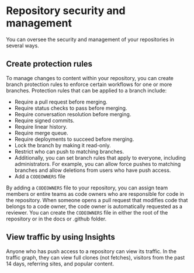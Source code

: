 # Repository security and management
You can oversee the security and management of your repositories in several ways.

## Create protection rules

To manage changes to content within your repository, you can create branch protection rules to enforce certain workflows for one or more branches. Protection rules that can be applied to a branch include:
- Require a pull request before merging.
- Require status checks to pass before merging.
- Require conversation resolution before merging.
- Require signed commits.
- Require linear history.
- Require merge queue.
- Require deployments to succeed before merging.
- Lock the branch by making it read-only.
- Restrict who can push to matching branches.
- Additionally, you can set branch rules that apply to everyone, including administrators. For example, you can allow force pushes to matching branches and allow deletions from users who have push access.
- Add a `CODEOWNERS` file

By adding a `CODEOWNERS` file to your repository, you can assign team members or entire teams as code owners who are responsible for code in the repository. When someone opens a pull request that modifies code that belongs to a code owner, the code owner is automatically requested as a reviewer.
You can create the `CODEOWNERS` file in either the root of the repository or in the docs or .github folder.

## View traffic by using Insights

Anyone who has push access to a repository can view its traffic. In the traffic graph, they can view full clones (not fetches), visitors from the past 14 days, referring sites, and popular content.